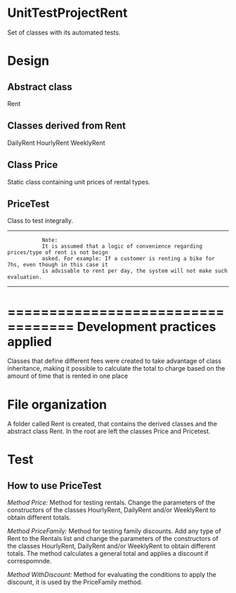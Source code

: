# UnitTestProjectRent
Set of classes with its automated tests.

Design
======

Abstract class
---------------
Rent 

Classes derived from Rent
------------------------
DailyRent
HourlyRent
WeeklyRent


Class Price
-----------
Static class containing unit prices of rental types.

PriceTest
---------
Class to test integrally.


****************************************************************************************************************
               Note:
               It is assumed that a logic of convenience regarding prices/type of rent is not beign
               asked. For example: If a customer is renting a bike for 7hs, even though in this case it
               is advisable to rent per day, the system will not make such evaluation.
****************************************************************************************************************

==================================
Development practices applied
==================================
Classes that define different fees were created to take advantage of class inheritance,
making it possible to calculate the total to charge based on the amount of time that is rented in one place


File organization
========================
A folder called Rent is created, that contains the derived classes and the abstract class Rent.
In the root are left the classes Price and Pricetest.

Test
=========

How to use PriceTest
-----------------------
*Method Price:* Method for testing rentals. Change the parameters of the constructors of the classes HourlyRent, DailyRent and/or WeeklyRent
to obtain different totals.

*Method PriceFamily:* Method for testing family discounts. Add any type of Rent to the Rentals list and change the parameters of the 
constructors of the classes HourlyRent, DailyRent and/or WeeklyRent to obtain different totals. 
The method calculates a general total and applies a discount if correspomnde.

*Method WithDiscount:* Method for evaluating the conditions to apply the discount, it is used by the PriceFamily method.


